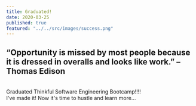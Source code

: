 ```yaml
---
title: Graduated!
date: 2020-03-25
published: true
featured: "../../src/images/success.png"
---
```


## “Opportunity is missed by most people because it is dressed in overalls and looks like work.” – Thomas Edison
<br/>
Graduated Thinkful Software Engineering Bootcamp!!!! 
<br/>
I've made it! Now it's time to hustle and learn more...
<br/>
<br/>
<br/>